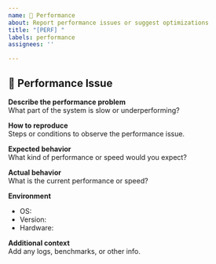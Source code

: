 ```yaml
---
name: 🚀 Performance
about: Report performance issues or suggest optimizations
title: "[PERF] "
labels: performance
assignees: ''

---
```


## 🚀 Performance Issue

**Describe the performance problem**  
What part of the system is slow or underperforming?

**How to reproduce**  
Steps or conditions to observe the performance issue.

**Expected behavior**  
What kind of performance or speed would you expect?

**Actual behavior**  
What is the current performance or speed?

**Environment**  
- OS:
- Version:
- Hardware:

**Additional context**  
Add any logs, benchmarks, or other info.

